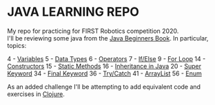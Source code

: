 # JAVA LEARNING REPO

My repo for practicing for FIRST Robotics competition 2020.  
I'll be reviewing some java from the [Java Beginners Book](https://beginnersbook.com/java-tutorial-for-beginners-with-examples/).
In particular, topics: 
 
  4 - [Variables](https://beginnersbook.com/2017/08/variables-in-java/)
  5 - [Data Types](https://beginnersbook.com/2017/08/data-types-in-java/)
  6 - [Operators](https://beginnersbook.com/2017/08/operators-in-java/) 
  7 - [If/Else](https://beginnersbook.com/2017/08/if-else-statement-in-java/)
  9 - [For Loop](https://beginnersbook.com/2015/03/for-loop-in-java-with-example/)
  14 - [Constructors](https://beginnersbook.com/2013/03/constructors-in-java/)
  15 - [Static Methods](https://beginnersbook.com/2013/04/java-static-class-block-methods-variables/)
  16 - [Inheritance in Java](https://beginnersbook.com/2013/03/inheritance-in-java/)
  20 - [Super Keyword](https://beginnersbook.com/2014/07/super-keyword-in-java-with-example/) 
  34 - [Final Keyword](https://beginnersbook.com/2014/07/final-keyword-java-final-variable-method-class/)
  36 - [Try/Catch](https://beginnersbook.com/2013/04/try-catch-in-java/)
  41 - [ArrayList](https://beginnersbook.com/2013/12/java-arraylist/)
  56 - [Enum](https://beginnersbook.com/2014/09/java-enum-examples/)
  
  As an added challenge I'll be attempting to add equivalent code and exercises in [Clojure](http://clojure.org). 
  
  

